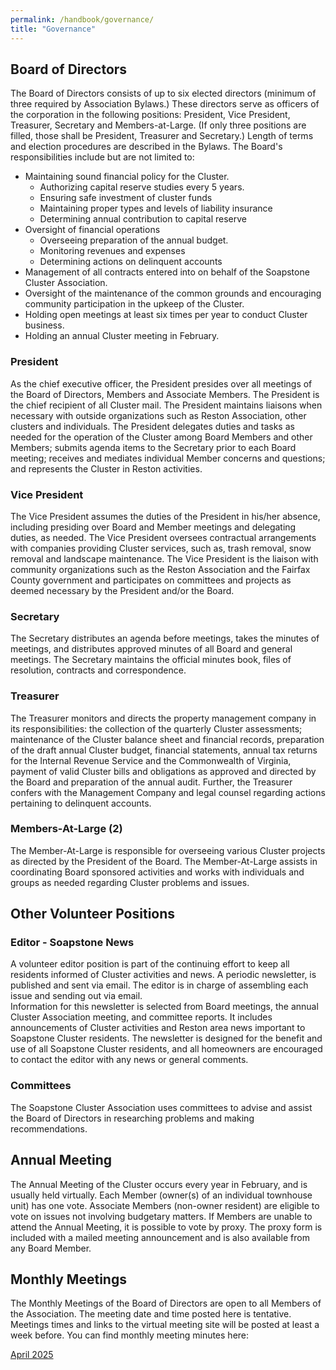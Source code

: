 ```yaml
---
permalink: /handbook/governance/
title: "Governance"
---
```


## Board of Directors

The Board of Directors consists of up to six elected directors (minimum of three required by Association Bylaws.) These directors serve as officers of the corporation in the following positions:  President, Vice President, Treasurer, Secretary and Members-at-Large. (If only three positions are filled, those shall be President, Treasurer and Secretary.) Length of terms and election procedures are described in the Bylaws. The Board's responsibilities include but are not limited to:

* Maintaining sound financial policy for the Cluster.
  * Authorizing capital reserve studies every 5 years.
  * Ensuring safe investment of cluster funds
  * Maintaining proper types and levels of liability insurance
  * Determining annual contribution to capital reserve
* Oversight of financial operations
  * Overseeing preparation of the annual budget.
  * Monitoring revenues and expenses
  * Determining actions on delinquent accounts
* Management of all contracts entered into on behalf of the Soapstone Cluster Association.
* Oversight of the maintenance of the common grounds and encouraging community participation in the upkeep of the Cluster.
* Holding open meetings at least six times per year to conduct Cluster business.
* Holding an annual Cluster meeting in February.

### President
As the chief executive officer, the President presides over all meetings of the Board of Directors, Members and Associate Members. The President is the chief recipient of all Cluster mail. The President maintains liaisons when necessary with outside organizations such as Reston Association, other clusters and individuals. The President delegates duties and tasks as needed for the operation of the Cluster among Board Members and other Members; submits agenda items to the Secretary prior to each Board meeting; receives and mediates individual Member concerns and questions; and represents the Cluster in Reston activities.

### Vice President
The Vice President assumes the duties of the President in his/her absence, including presiding over Board and Member meetings and delegating duties, as needed. The Vice President oversees contractual arrangements with companies providing Cluster services, such as, trash removal, snow removal and landscape maintenance. The Vice President is the liaison with community organizations such as the Reston Association and the Fairfax County government and participates on committees and projects as deemed necessary by the President and/or the Board.

### Secretary 
The Secretary distributes an agenda before meetings, takes the minutes of meetings, and distributes approved minutes of all Board and general meetings. The Secretary maintains the official minutes book, files of resolution, contracts and correspondence. 

### Treasurer  
The Treasurer monitors and directs the property management company in its responsibilities: the collection of the quarterly Cluster assessments; maintenance of the Cluster balance sheet and financial records, preparation of the draft annual Cluster budget, financial statements, annual tax returns for the Internal Revenue Service and the Commonwealth of Virginia, payment of valid Cluster bills and obligations as approved and directed by the Board and preparation of the annual audit. Further, the Treasurer confers with the Management Company and legal counsel regarding actions pertaining to delinquent accounts.

### Members-At-Large (2)
The Member-At-Large is responsible for overseeing various Cluster projects as directed by the President of the Board. The Member-At-Large assists in coordinating Board sponsored activities and works with individuals and groups as needed regarding Cluster problems and issues.

## Other Volunteer Positions

### Editor - Soapstone News
A volunteer editor position is part of the continuing effort to keep all residents informed of Cluster activities and news. A periodic newsletter, is published and sent via email. The editor is in charge of assembling each issue and sending out via email.  
Information for this newsletter is selected from Board meetings, the annual Cluster Association meeting, and committee reports. It includes announcements of Cluster activities and Reston area news important to Soapstone Cluster residents. The newsletter is designed for the benefit and use of all Soapstone Cluster residents, and all homeowners are encouraged to contact the editor with any news or general comments.

### Committees
The Soapstone Cluster Association uses committees to advise and assist the Board of Directors in researching problems and making recommendations. 

## Annual Meeting
The Annual Meeting of the Cluster occurs every year in February, and is usually held virtually. Each Member (owner(s) of an individual townhouse unit) has one vote. Associate Members (non-owner resident) are eligible to vote on issues not involving budgetary matters. If Members are unable to attend the Annual Meeting, it is possible to vote by proxy. The proxy form is included with a mailed meeting announcement and is also available from any Board Member.

## Monthly Meetings
The Monthly Meetings of the Board of Directors are open to all Members of the Association. The meeting date and time posted here is tentative. Meetings times and links to the virtual meeting site will be posted at least a week before. You can find monthly meeting minutes here:

[April 2025](https://drive.google.com/drive/folders/16GKXoOTr9VSHhd6oO0K0o8V5J9eafP1V?usp=sharing)
